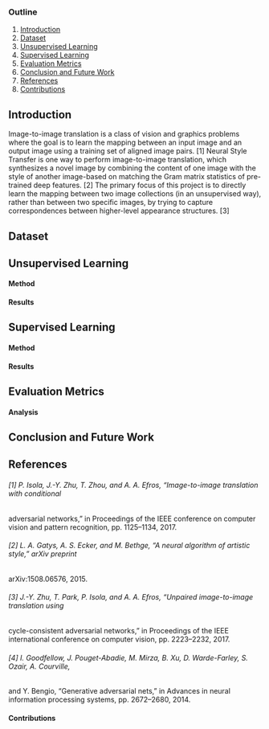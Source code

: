 
### Outline
1. [Introduction](https://github.com/bethanystate/CS7641_project/blob/master/README.md#introduction)
2. [Dataset](https://github.com/bethanystate/CS7641_project/blob/master/README.md#dataset)
3. [Unsupervised Learning](https://github.com/bethanystate/CS7641_project/blob/master/README.md#unsupervised-learning)
4. [Supervised Learning](https://github.com/bethanystate/CS7641_project/blob/master/README.md#supervised-learning)
5. [Evaluation Metrics](https://github.com/bethanystate/CS7641_project/blob/master/README.md#evaluation-metrics)
6. [Conclusion and Future Work](https://github.com/bethanystate/CS7641_project/blob/master/README.md#conclusion-and-future-work)
7. [References](https://github.com/bethanystate/CS7641_project/blob/master/README.md#references)
8. [Contributions](https://github.com/bethanystate/CS7641_project/blob/master/README.md#contributions)

## Introduction
Image-to-image translation is a class of vision and graphics problems where the goal is to learn the
mapping between an input image and an output image using a training set of aligned image pairs. [1]
Neural Style Transfer is one way to perform image-to-image translation, which synthesizes a novel
image by combining the content of one image with the style of another image-based on matching
the Gram matrix statistics of pre-trained deep features. [2] The primary focus of this project is to
directly learn the mapping between two image collections (in an unsupervised way), rather than
between two specific images, by trying to capture correspondences between higher-level appearance
structures. [3]

## Dataset
## Unsupervised Learning
#### Method
#### Results
## Supervised Learning
#### Method
#### Results
## Evaluation Metrics
#### Analysis
## Conclusion and Future Work
## References
###### [1] P. Isola, J.-Y. Zhu, T. Zhou, and A. A. Efros, “Image-to-image translation with conditional
adversarial networks,” in Proceedings of the IEEE conference on computer vision and pattern
recognition, pp. 1125–1134, 2017.
###### [2] L. A. Gatys, A. S. Ecker, and M. Bethge, “A neural algorithm of artistic style,” arXiv preprint
arXiv:1508.06576, 2015.
###### [3] J.-Y. Zhu, T. Park, P. Isola, and A. A. Efros, “Unpaired image-to-image translation using
cycle-consistent adversarial networks,” in Proceedings of the IEEE international conference on
computer vision, pp. 2223–2232, 2017.
###### [4] I. Goodfellow, J. Pouget-Abadie, M. Mirza, B. Xu, D. Warde-Farley, S. Ozair, A. Courville,
and Y. Bengio, “Generative adversarial nets,” in Advances in neural information processing
systems, pp. 2672–2680, 2014.
#### Contributions
